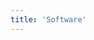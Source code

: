 ```yaml
---
title: 'Software'
---
```


<script setup lang="ts">
  import TheSoftWare from "@/views/security/TheSoftWare.vue";
</script>

<TheSoftWare />
